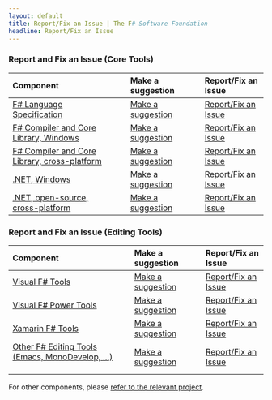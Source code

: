 ```yaml
---
layout: default
title: Report/Fix an Issue | The F# Software Foundation
headline: Report/Fix an Issue
---
```


### Report and Fix an Issue (Core Tools)

| Component         |   | Make a suggestion   |   | Report/Fix an Issue |
|:------------------|:--|:--------------------|:--|:------------------|
| [F# Language Specification](http://fsharp.org/specs/language-spec/)               &nbsp; | &nbsp; | [Make a suggestion](https://fslang.uservoice.com/forums/245727-f-language)     |  &nbsp; |  [Report/Fix an Issue](http://fsharp.org/specs/language-spec/)      | 
| [F# Compiler and Core Library, Windows](http://visualfsharp.codeplex.com)                  &nbsp; | &nbsp; | [Make a suggestion](https://fslang.uservoice.com/forums/245727-f-language)     |  &nbsp; |  [Report/Fix an Issue](http://visualfsharp.codeplex.com) | 
| [F# Compiler and Core Library, cross-platform](http://github.com/fsharp/fsharp)   &nbsp; | &nbsp; | [Make a suggestion](https://fslang.uservoice.com/forums/245727-f-language)     |  &nbsp; |  [Report/Fix an Issue](http://github.com/fsharp/fsharp) | 
| [.NET, Windows](http://www.microsoft.com/net)                                    &nbsp; | &nbsp; | [Make a suggestion](http://visualstudio.uservoice.com/forums/121579-visual-studio/category/31481-net)     |  &nbsp; |  [Report/Fix an Issue](http://connect.microsoft.com/visualstudio) | 
| [.NET, open-source, cross-platform](http://www.mono-project.com/)                &nbsp; | &nbsp; | [Make a suggestion](http://www.mono-project.com/community/)     |  &nbsp; | [Report/Fix an Issue](http://www.mono-project.com/community/) |

### Report and Fix an Issue (Editing Tools)

| Component           |   | Make a suggestion   |   | Report/Fix an Issue |
|:--------------------|:--|:------------------|:--|:------------------|
| [Visual F# Tools](http://visualfsharp.codeplex.com)                                                      &nbsp; | &nbsp; |  [Make a suggestion](http://visualstudio.uservoice.com/forums/121579-visual-studio/category/30935-languages-f-tools)     |  | [Report/Fix an Issue](http://visualfsharp.codeplex.com) |
| [Visual F# Power Tools](http://fsprojects.github.io/VisualFSharpPowerTools/)                             &nbsp; | &nbsp; | [Make a suggestion](http://vfpt.uservoice.com/)     | |    [Report/Fix an Issue](https://github.com/fsprojects/VisualFSharpPowerTools/) |
| [Xamarin F# Tools](http://developer.xamarin.com/guides/cross-platform/fsharp/fsharp_support_overview/)   &nbsp; | &nbsp; |  [Make a suggestion](http://fsharpbinding.uservoice.com/)     | |   [Report/Fix an Issue](http://fsharp.github.io/fsharpbinding/) |
| [Other F# Editing Tools (Emacs, MonoDevelop, ...)](http://fsharp.github.io/fsharpbinding/)               &nbsp; | &nbsp; | [Make a suggestion](http://fsharpbinding.uservoice.com/)     | |  [Report/Fix an Issue](http://fsharp.github.io/fsharpbinding/) |

For other components, please [refer to the relevant project](http://fsharp.org/community/projects).


